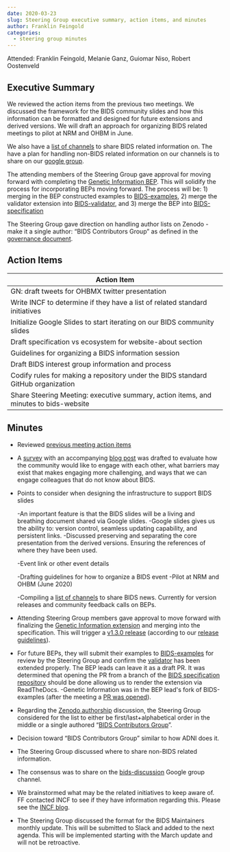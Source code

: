 ```yaml
---
date: 2020-03-23
slug: Steering Group executive summary, action items, and minutes
author: Franklin Feingold
categories:
  - steering group minutes
---
```


<!-- more -->

Attended: Franklin Feingold, Melanie Ganz, Guiomar Niso, Robert Oostenveld

## Executive Summary

We reviewed the action items from the previous two meetings. We discussed the framework for the BIDS community slides and how this information can be formatted and designed for future extensions and derived versions. We will draft an approach for organizing BIDS related meetings to pilot at NRM and OHBM in June.

We also have a [list of channels](https://docs.google.com/spreadsheets/d/16SAGK3zG93WM2EWuoZDcRIC7ygPc5b7PDNGpFyC3obA/edit#gid=0) to share BIDS related information on. The have a plan for handling non-BIDS related information on our channels is to share on our [google group](https://groups.google.com/forum/#!forum/bids-discussion).

The attending members of the Steering Group gave approval for moving forward with completing the [Genetic Information BEP](https://github.com/bids-standard/bids-specification/pull/395). This will solidify the process for incorporating BEPs moving forward. The process will be: 1) merging in the BEP constructed examples to [BIDS-examples](https://github.com/bids-standard/bids-examples), 2) merge the validator extension into [BIDS-validator](https://github.com/bids-standard/bids-validator), and 3) merge the BEP into [BIDS-specification](https://github.com/bids-standard/bids-specification)

The Steering Group gave direction on handling author lists on Zenodo - make it a single author: “BIDS Contributors Group” as defined in the [governance document](https://docs.google.com/document/d/1R-J2lL9V_wIkYhye4zH-feyl4P4J8NyO40rIYyY141o/edit).

## Action Items

| Action Item                                                                          |
| ------------------------------------------------------------------------------------ |
| GN: draft tweets for OHBMX twitter presentation                                      |
| Write INCF to determine if they have a list of related standard initiatives          |
| Initialize Google Slides to start iterating on our BIDS community slides             |
| Draft specification vs ecosystem for website-about section                           |
| Guidelines for organizing a BIDS information session                                 |
| Draft BIDS interest group information and process                                    |
| Codify rules for making a repository under the BIDS standard GitHub organization     |
| Share Steering Meeting: executive summary, action items, and minutes to bids-website |

## Minutes

- Reviewed [previous meeting action items](https://bids.neuroimaging.io/2020/03/12/Steering-Group-executive-summary,-action-items,-and-minutes.html#action-items)

- A [survey](https://docs.google.com/forms/d/e/1FAIpQLSfGjTA-U_1LECRsbuBQ9X7kdi34aEdxTMoWCwwkEgou-qpb4A/viewform) with an accompanying [blog post](https://bids.neuroimaging.io/2020/03/20/engage-with-the-bids-ecosystem.html) was drafted to evaluate how the community would like to engage with each other, what barriers may exist that makes engaging more challenging, and ways that we can engage colleagues that do not know about BIDS.
- Points to consider when designing the infrastructure to support BIDS slides

  -An important feature is that the BIDS slides will be a living and breathing document shared via Google slides.
  -Google slides gives us the ability to: version control, seamless updating capability, and persistent links.
  -Discussed preserving and separating the core presentation from the derived versions. Ensuring the references of where they have been used.

  -Event link or other event details

  -Drafting guidelines for how to organize a BIDS event
  -Pilot at NRM and OHBM (June 2020)

  -Compiling a [list of channels](https://docs.google.com/spreadsheets/d/16SAGK3zG93WM2EWuoZDcRIC7ygPc5b7PDNGpFyC3obA/edit#gid=0) to share BIDS news. Currently for version releases and community feedback calls on BEPs.

- Attending Steering Group members gave approval to move forward with finalizing the [Genetic Information extension](https://github.com/bids-standard/bids-specification/pull/395) and merging into the specification. This will trigger a [v1.3.0 release](https://github.com/bids-standard/bids-specification/pull/435) (according to our [release guidelines](https://github.com/bids-standard/bids-specification/blob/master/Release_Guideline.md)).

- For future BEPs, they will submit their examples to [BIDS-examples](https://github.com/bids-standard/bids-examples) for review by the Steering Group and confirm the [validator](https://github.com/bids-standard/bids-validator) has been extended properly. The BEP leads can leave it as a draft PR. It was determined that opening the PR from a branch of the [BIDS specification repository](https://github.com/bids-standard/bids-specification) should be done allowing us to render the extension via ReadTheDocs.
  -Genetic Information was in the BEP lead's fork of BIDS-examples (after the meeting a [PR was opened](https://github.com/bids-standard/bids-examples/pull/178)).

- Regarding the [Zenodo authorship](https://github.com/bids-standard/bids-specification/issues/66) discussion, the Steering Group considered for the list to either be first/last+alphabetical order in the middle or a single authored “[BIDS Contributors Group](https://bids.neuroimaging.io/governance.html#bids-contributors-group)”.

- Decision toward “BIDS Contributors Group” similar to how ADNI does it.

- The Steering Group discussed where to share non-BIDS related information.

- The consensus was to share on the [bids-discussion](https://groups.google.com/forum/#!forum/bids-discussion) Google group channel.

- We brainstormed what may be the related initiatives to keep aware of. FF contacted INCF to see if they have information regarding this. Please see the [INCF blog](https://www.incf.org/blogs-list).

- The Steering Group discussed the format for the BIDS Maintainers monthly update. This will be submitted to Slack and added to the next agenda. This will be implemented starting with the March update and will not be retroactive.
